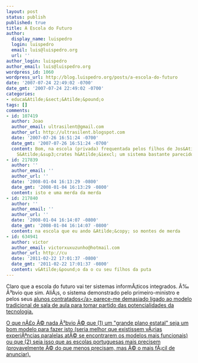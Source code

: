 ```yaml
---
layout: post
status: publish
published: true
title: A Escola do Futuro
author:
  display_name: luispedro
  login: luispedro
  email: luis@luispedro.org
  url: ''
author_login: luispedro
author_email: luis@luispedro.org
wordpress_id: 1060
wordpress_url: http://blog.luispedro.org/posts/a-escola-do-futuro
date: '2007-07-24 22:49:02 -0700'
date_gmt: '2007-07-24 22:49:02 -0700'
categories:
- educa&Atilde;&sect;&Atilde;&pound;o
tags: []
comments:
- id: 107419
  author: Joao
  author_email: ultrasilent@gmail.com
  author_url: http://ultrasilent.blogspot.com
  date: '2007-07-26 16:51:24 -0700'
  date_gmt: '2007-07-26 16:51:24 -0700'
  content: Bom, na escola (privada) frequentada pelos filhos de Jos&Atilde;&copy;
    S&Atilde;&sup3;crates h&Atilde;&iexcl; um sistema bastante parecido.
- id: 217839
  author: ''
  author_email: ''
  author_url: ''
  date: '2008-01-04 16:13:29 -0800'
  date_gmt: '2008-01-04 16:13:29 -0800'
  content: isto e uma merda da merda
- id: 217840
  author: ''
  author_email: ''
  author_url: ''
  date: '2008-01-04 16:14:07 -0800'
  date_gmt: '2008-01-04 16:14:07 -0800'
  content: na escola que eu ando &Atilde;&copy; so montes de merda
- id: 634941
  author: victor
  author_email: victorxuxuzunho@hotmail.com
  author_url: http://cu
  date: '2011-02-22 17:01:37 -0800'
  date_gmt: '2011-02-22 17:01:37 -0800'
  content: v&Atilde;&pound;o da o cu seu filhos da puta
---
```

<p>Claro que a escola do futuro vai ter sistemas inform&Atilde;&iexcl;ticos integrados. &Atilde;&permil; &Atilde;&sup3;bvio que sim. Ali&Atilde;&iexcl;s, o sistema demonstrado pelo primeiro-ministro e pelos seus <a href="http:&#47;&#47;31daarmada.blogs.sapo.pt&#47;818732.html">alunos contratados<&#47;a> parece-me demasiado ligado ao modelo tradicional de sala de aula para tomar partido das potencialidades da tecnologia.</p>
<p>O que n&Atilde;&pound;o &Atilde;&copy; nada &Atilde;&sup3;bvio &Atilde;&copy; que (1) um "grande plano estatal" seja um bom modelo para fazer isto (seria melhor que existissem v&Atilde;&iexcl;rias experi&Atilde;&ordf;ncias paralelas at&Atilde;&copy; se encontrarem os modelos mais funcionais) ou que (2) seja isso que as escolas portuguesas mais precisem (provavelmente &Atilde;&copy; do que menos precisam, mas &Atilde;&copy; o mais f&Atilde;&iexcl;cil de anunciar).</p>
